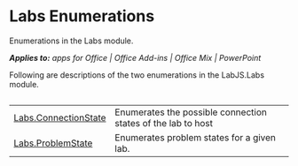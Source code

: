 
# Labs Enumerations
Enumerations in the Labs module.

 _**Applies to:** apps for Office | Office Add-ins | Office Mix | PowerPoint_

Following are descriptions of the two enumerations in the LabJS.Labs module.

## 


|||
|:-----|:-----|
|[Labs.ConnectionState](../powerpoint/office-mix/reference/labs.connectionstate.md)|Enumerates the possible connection states of the lab to host|
|[Labs.ProblemState](../powerpoint/office-mix/reference/labs.problemstate.md)|Enumerates problem states for a given lab.|
